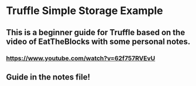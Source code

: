 # Truffle Simple Storage Example
## This is a beginner guide for Truffle based on the video of EatTheBlocks with some personal notes. 
### https://www.youtube.com/watch?v=62f757RVEvU

## Guide in the notes file!
